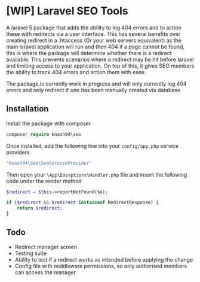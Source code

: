 # [WIP] Laravel SEO Tools

A laravel 5 package that adds the ability to log 404 errors and to action these with redirects via a user interface. This has several benefits over creating redirect in a .htaccess (Or your web servers equivalent) as the main laravel application will run and then 404 if a page cannot be found, this is where the package will determine whether there is a redirect available. This prevents scenarios where a redirect may be hit before laravel and limiting access to your application. On top of this, it gives SEO members the ability to track 404 errors and action them with ease.

The package is currently work in progress and will only currently log 404 errors and only redirect if one has been manually created via database

## Installation
Install the package with composer
```php
composer require knash94\seo
```

Once installed, add the following line into your `config/app.php` service providers
```php
'Knash94\Seo\SeoServiceProvider'
```

Then open your `\App\Exceptions\Handler.php` file and insert the following code under the render method
```php
$redirect = $this->reportNotFound($e);

if ($redirect && $redirect instanceof RedirectResponse) {
    return $redirect;
}
````

## Todo
- Redirect manager screen
- Testing suite
- Ability to test if a redirect works as intended before applying the change
- Config file with middleware permissions, so only authorised members can access the manager